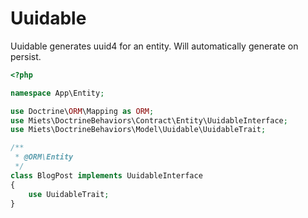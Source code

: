 # Uuidable

Uuidable generates uuid4 for an entity. Will automatically generate on persist.

```php
<?php

namespace App\Entity;

use Doctrine\ORM\Mapping as ORM;
use Miets\DoctrineBehaviors\Contract\Entity\UuidableInterface;
use Miets\DoctrineBehaviors\Model\Uuidable\UuidableTrait;

/**
 * @ORM\Entity
 */
class BlogPost implements UuidableInterface
{
    use UuidableTrait;
}
```
